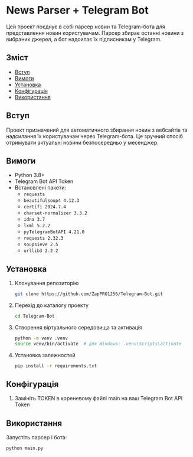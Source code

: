 # News Parser + Telegram Bot

Цей проект поєднує в собі парсер новин та Telegram-бота для представлення новин користувачам. Парсер збирає останні новини з вибраних джерел, а бот надсилає їх підписникам у Telegram.

## Зміст

- [Вступ](#вступ)
- [Вимоги](#вимоги)
- [Установка](#установка)
- [Конфігурація](#конфігурація)
- [Використання](#використання)

## Вступ

Проект призначений для автоматичного збирання новин з вебсайтів та надсилання їх користувачам через Telegram-бота. Це зручний спосіб отримувати актуальні новини безпосередньо у месенджер.

## Вимоги

- Python 3.8+
- Telegram Bot API Token
- Встановлені пакети:
  - `requests`
  - `beautifulsoup4 4.12.3`
  - `certifi 2024.7.4`
  - `charset-normalizer 3.3.2`
  - `idna 3.7`
  - `lxml 5.2.2`
  - `pyTelegramBotAPI 4.21.0`
  - `requests 2.32.3`
  - `soupsieve 2.5`
  - `urllib3 2.2.2`

## Установка

1. Клонування репозиторію

    ```bash
    git clone https://github.com/ZapPRO1256/Telegram-Bot.git
    ```

2. Перехід до каталогу проекту

    ```bash
    cd Telegram-Bot
    ```

3. Створення віртуального середовища та активація

    ```bash
    python -m venv .venv
    source venv/bin/activate  # для Windows: .venv\Scripts\activate
    ```

4. Установка залежностей

    ```bash
    pip install -r requirements.txt
    ```

## Конфігурація

1. Замініть TOKEN в кореневому файлі main на ваш Telegram Bot API Token

## Використання

Запустіть парсер і бота:

```bash
python main.py

